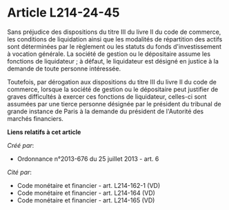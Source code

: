 # Article L214-24-45

Sans préjudice des dispositions du titre III du livre II du code de commerce, les conditions de liquidation ainsi que les
modalités de répartition des actifs sont déterminées par le règlement ou les statuts du fonds d'investissement à vocation
générale. La société de gestion ou le dépositaire assume les fonctions de liquidateur ; à défaut, le liquidateur est désigné
en justice à la demande de toute personne intéressée. 

Toutefois, par dérogation aux  dispositions du titre III du livre II du code de commerce, lorsque la société de gestion ou le
dépositaire peut justifier de graves difficultés à exercer ces fonctions de liquidateur, celles-ci sont assumées par une
tierce personne désignée par le président du tribunal de grande instance de Paris à la demande du président de l'Autorité des
marchés financiers.

**Liens relatifs à cet article**

_Créé par_:

  - Ordonnance n°2013-676 du 25 juillet 2013 - art. 6

_Cité par_:

  - Code monétaire et financier - art. L214-162-1 (VD)
  - Code monétaire et financier - art. L214-164 (VD)
  - Code monétaire et financier - art. L214-165 (VD)
